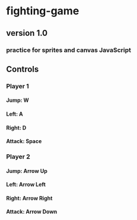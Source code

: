 # fighting-game
## version 1.0
### practice for sprites and canvas JavaScript
## Controls
### Player 1
#### Jump: W
#### Left: A
#### Right: D
#### Attack: Space

### Player 2
#### Jump: Arrow Up
#### Left: Arrow Left
#### Right: Arrow Right
#### Attack: Arrow Down